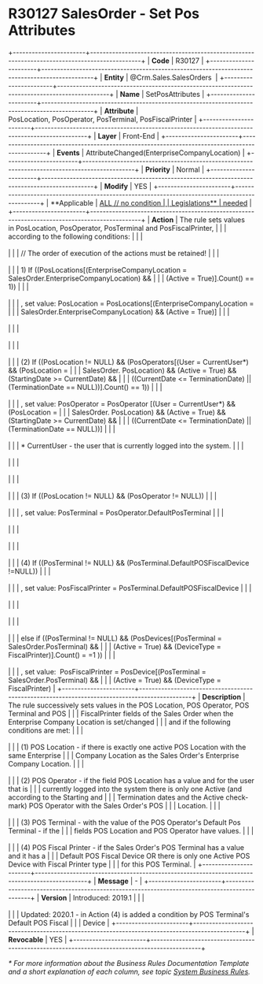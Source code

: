 ﻿---
erp.type: front-end-business-rule
erp.entity: Crm.Sales.SalesOrders
---

# R30127 SalesOrder - Set Pos Attributes
+-----------------------+----------------------------------------------------------------------------------------------+
| **Code**              | R30127                                                                                       |
+-----------------------+----------------------------------------------------------------------------------------------+
| **Entity**            | @Crm.Sales.SalesOrders                                                                       |
+-----------------------+----------------------------------------------------------------------------------------------+
| **Name**              | SetPosAttributes                                                                             |
+-----------------------+----------------------------------------------------------------------------------------------+
| **Attribute**         | PosLocation, PosOperator, PosTerminal, PosFiscalPrinter                                      |
+-----------------------+----------------------------------------------------------------------------------------------+
| **Layer**             | Front-End                                                                                    |
+-----------------------+----------------------------------------------------------------------------------------------+
| **Events**            | AttributeChanged(EnterpriseCompanyLocation)                                                  |
+-----------------------+----------------------------------------------------------------------------------------------+
| **Priority**          | Normal                                                                                       |
+-----------------------+----------------------------------------------------------------------------------------------+
| **Modify**            | YES                                                                                          |
+-----------------------+----------------------------------------------------------------------------------------------+
| **Applicable          | [ALL // no condition                                                                         |
| Legislations**        | needed](xref:applicable-legislations)                                                        |
+-----------------------+----------------------------------------------------------------------------------------------+
| **Action**            | The rule sets values in PosLocation, PosOperator, PosTerminal and PosFiscalPrinter,          |
|                       | according to the following conditions:                                                       |
|                       | <br/><br/>                                                                                   |
|                       | // The order of execution of the actions must be retained!                                   |
|                       | <br/><br/>                                                                                   |
|                       | 1\) If ((PosLocations\[(EnterpriseCompanyLocation = SalesOrder.EnterpriseCompanyLocation) && |
|                       | (Active = True)\].Count() == 1))                                                             |
|                       | <br/><br/>                                                                                   |
|                       | , set value: PosLocation = PosLocations\[(EnterpriseCompanyLocation =                        |
|                       | SalesOrder.EnterpriseCompanyLocation) && (Active = True)\]                                   |
|                       | <br/><br/>                                                                                   |
|                       | <br/><br/>                                                                                   |
|                       | <br/><br/>                                                                                   |
|                       | \(2\) If ((PosLocation != NULL) && (PosOperators\[(User = CurrentUser\*) && (PosLocation =   |
|                       | SalesOrder. PosLocation) && (Active = True) && (StartingDate \>= CurrentDate) &&             |
|                       | ((CurrentDate \<= TerminationDate) \|\| (TerminationDate == NULL))\].Count() == 1))          |
|                       | <br/><br/>                                                                                   |
|                       | , set value: PosOperator = PosOperator \[(User = CurrentUser\*) && (PosLocation =            |
|                       | SalesOrder. PosLocation) && (Active = True) && (StartingDate \>= CurrentDate) &&             |
|                       | ((CurrentDate \<= TerminationDate) \|\| (TerminationDate == NULL))\]                         |
|                       | <br/><br/>                                                                                   |
|                       | \* CurrentUser - the user that is currently logged into the system.                          |
|                       | <br/><br/>                                                                                   |
|                       | <br/><br/>                                                                                   |
|                       | <br/><br/>                                                                                   |
|                       | \(3\) If ((PosLocation != NULL) && (PosOperator != NULL))                                    |
|                       | <br/><br/>                                                                                   |
|                       | , set value: PosTerminal = PosOperator.DefaultPosTerminal                                    |
|                       | <br/><br/>                                                                                   |
|                       | <br/><br/>                                                                                   |
|                       | <br/><br/>                                                                                   |
|                       | \(4\) If ((PosTerminal != NULL) && (PosTerminal.DefaultPOSFiscalDevice !=NULL))              |
|                       | <br/><br/>                                                                                   |
|                       | , set value: PosFiscalPrinter = PosTerminal.DefaultPOSFiscalDevice                           |
|                       | <br/><br/>                                                                                   |
|                       | <br/><br/>                                                                                   |
|                       | <br/><br/>                                                                                   |
|                       | else if ((PosTerminal != NULL) && (PosDevices\[(PosTerminal = SalesOrder.PosTerminal) &&     |
|                       | (Active = True) && (DeviceType = FiscalPrinter)\].Count() = =1 ))                            |
|                       | <br/><br/>                                                                                   |
|                       | , set value:  PosFiscalPrinter = PosDevice\[(PosTerminal = SalesOrder.PosTerminal) &&        |
|                       | (Active = True) && (DeviceType = FiscalPrinter)                                              |
+-----------------------+----------------------------------------------------------------------------------------------+
| **Description**       | The rule successively sets values in the POS Location, POS Operator, POS Terminal and POS    |
|                       | FiscalPrinter fields of the Sales Order when the Enterprise Company Location is set/changed  |
|                       | and if the following conditions are met:                                                     |
|                       | <br/><br/>                                                                                   |
|                       | (1) POS Location - if there is exactly one active POS Location with the same Enterprise      |
|                       | Company Location as the Sales Order\'s Enterprise Company Location.                          |
|                       | <br/><br/>                                                                                   |
|                       | \(2\) POS Operator - if the field POS Location has a value and for the user that is          |
|                       | currently logged into the system there is only one Active (and according to the Starting and |
|                       | Termination dates and the Active check-mark) POS Operator with the Sales Order\'s POS        |
|                       | Location.                                                                                    |
|                       | <br/><br/>                                                                                   |
|                       | \(3\) POS Terminal - with the value of the POS Operator\'s Default Pos Terminal - if the     |
|                       | fields POS Location and POS Operator have values.                                            |
|                       | <br/><br/>                                                                                   |
|                       | \(4\) POS Fiscal Printer - if the Sales Order\'s POS Terminal has a value and it has a       |
|                       | Default POS Fiscal Device OR there is only one Active POS Device with Fiscal Printer type    |
|                       | for this POS Terminal.                                                                       |
+-----------------------+----------------------------------------------------------------------------------------------+
| **Message**           | \-                                                                                           |
+-----------------------+----------------------------------------------------------------------------------------------+
| **Version**           | Introduced: 2019.1                                                                           |
|                       | <br/><br/>                                                                                   |
|                       | Updated: 2020.1 - in Action (4) is added a condition by POS Terminal\'s Default POS Fiscal   |
|                       | Device                                                                                       |
+-----------------------+----------------------------------------------------------------------------------------------+
| **Revocable**         | YES                                                                                          |
+-----------------------+----------------------------------------------------------------------------------------------+

*\* For more information about the Business Rules Documentation Template and a short explanation of each column, see
topic [System Business Rules](../templates/template-description-system-business-rules.md).*
